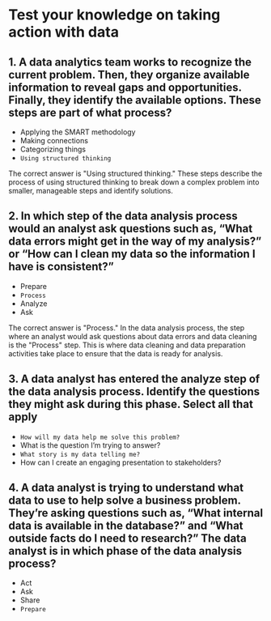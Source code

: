 # Test your knowledge on taking action with data

## 1. A data analytics team works to recognize the current problem. Then, they organize available information to reveal gaps and opportunities. Finally, they identify the available options. These steps are part of what process?

- Applying the SMART methodology
- Making connections
- Categorizing things
- `Using structured thinking`

The correct answer is "Using structured thinking." These steps describe the process of using structured thinking to break down a complex problem into smaller, manageable steps and identify solutions.

## 2. In which step of the data analysis process would an analyst ask questions such as, “What data errors might get in the way of my analysis?” or “How can I clean my data so the information I have is consistent?”

- Prepare
- `Process`
- Analyze
- Ask

The correct answer is "Process." In the data analysis process, the step where an analyst would ask questions about data errors and data cleaning is the "Process" step. This is where data cleaning and data preparation activities take place to ensure that the data is ready for analysis.

## 3. A data analyst has entered the analyze step of the data analysis process. Identify the questions they might ask during this phase. Select all that apply

- `How will my data help me solve this problem?`
- What is the question I’m trying to answer?
- `What story is my data telling me?`
- How can I create an engaging presentation to stakeholders?

## 4. A data analyst is trying to understand what data to use to help solve a business problem. They’re asking questions such as, “What internal data is available in the database?” and “What outside facts do I need to research?” The data analyst is in which phase of the data analysis process?

- Act
- Ask
- Share
- `Prepare`
